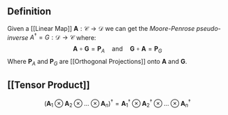 ## Definition
Given a [[Linear Map]] $\mathbf{A}: \mathcal{C} \to \mathcal{D}$ we can get the *Moore-Penrose pseudo-inverse* $A^\dagger = G : \mathcal{D} \to \mathcal{C}$ where:
$$\mathbf{A} \circ \mathbf{G} = \mathbf{P}_A \quad \text{and} \quad \mathbf{G} \circ \mathbf{A} = \mathbf{P}_G $$
Where $\mathbf{P}_A$ and $\mathbf{P}_G$ are [[Orthogonal Projections]] onto $\mathbf{A}$ and $\mathbf{G}$.
## [[Tensor Product]]
$$(\mathbf{A}_1 \otimes \mathbf{A}_2 \otimes \dots \otimes \mathbf{A}_n)^\dagger = \mathbf{A}_1^\dagger \otimes \mathbf{A}_2^\dagger \otimes \dots \otimes \mathbf{A}_n^\dagger $$
